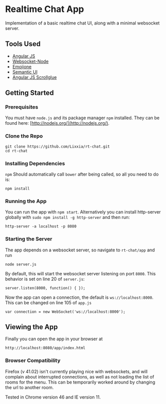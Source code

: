 # Realtime Chat App
Implementation of a basic realtime chat UI, along with a minimal websocket server.

## Tools Used
* [Angular JS](https://github.com/angular/angular.js)
* [Websocket-Node](https://github.com/theturtle32/WebSocket-Node)
* [Emojione](https://github.com/Ranks/emojione)
* [Semantic UI](https://github.com/semantic-org/semantic-ui/)
* [Angular JS Scrollglue](https://github.com/Luegg/angularjs-scroll-glue)

## Getting Started

### Prerequisites
You must have `node.js` and its package manager `npm` installed. They can be found here: [http://nodejs.org/](http://nodejs.org/).

### Clone the Repo
```
git clone https://github.com/Lixxia/rt-chat.git
cd rt-chat
```

### Installing Dependencies
`npm` Should automatically call `bower` after being called, so all you need to do is:
```
npm install
```

### Running the App
You can run the app with `npm start`. 
Alternatively you can install http-server globally with `sudo npm install -g http-server` and then run:
```
http-server -a localhost -p 8080
```

### Starting the Server
The app depends on a websocket server, so navigate to `rt-chat/app` and run
```
node server.js
```

By default, this will start the websocket server listening on port `8000`. 
This behavior is set on line 20 of `server.js`:
```
server.listen(8000, function() { });
```

Now the app can open a connection, the default is `ws://localhost:8000`. This can be changed on line 105 of `app.js`
```
var connection = new WebSocket('ws://localhost:8000');
```

## Viewing the App
Finally you can open the app in your browser at 
```
http://localhost:8080/app/index.html
```

### Browser Compatibility
Firefox (v 41.02) isn't currently playing nice with websockets, and will complain about interrupted connections, as well as not 
loading the list of rooms for the menu. This can be temporarily worked around by changing the url to another room.

Tested in Chrome version 46 and IE version 11.
